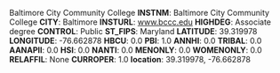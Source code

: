 
Baltimore City Community College
**INSTNM**: Baltimore City Community College
**CITY**: Baltimore
**INSTURL**: www.bccc.edu
**HIGHDEG**: Associate degree
**CONTROL**: Public
**ST_FIPS**: Maryland
**LATITUDE**: 39.319978
**LONGITUDE**: -76.662878
**HBCU**: 0.0
**PBI**: 1.0
**ANNHI**: 0.0
**TRIBAL**: 0.0
**AANAPII**: 0.0
**HSI**: 0.0
**NANTI**: 0.0
**MENONLY**: 0.0
**WOMENONLY**: 0.0
**RELAFFIL**: None
**CURROPER**: 1.0
**location**: 39.319978, -76.662878